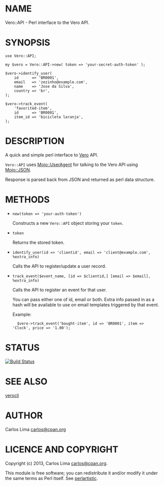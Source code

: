 # NAME

Vero::API - Perl interface to the Vero API.

# SYNOPSIS

    use Vero::API;

    my $vero = Vero::API->new( token => 'your-secret-auth-token' );

    $vero->identify_user(
        id      => 'BR0001',
        email   => 'zezinho@example.com',
        name    => 'Jose da Silva',
        country => 'br',
    );

    $vero->track_event(
        'favorited-item',
        id      => 'BR0001',
        item_id => 'bicicleta laranja',
    );

# DESCRIPTION

A quick and simple perl interface to [Vero](https://www.getvero.com) API.

`Vero::API` uses [Mojo::UserAgent](https://metacpan.org/pod/Mojo::UserAgent) for talking to the Vero API
using [Mojo::JSON](https://metacpan.org/pod/Mojo::JSON).

Response is parsed back from JSON and returned as perl data structure.

# METHODS

- `new(token => 'your-auth-token')`

    Constructs a new `Vero::API` object storing your `token`.

- `token`

    Returns the stored token.

- `identify_user(id => 'clientid', email => 'client@example.com', %extra_info)`

    Calls the API to register/update a user record.

- `track_event($event_name, [id => $clientid,] [email => $email], %extra_info)`

    Calls the API to register an event for that user.

    You can pass either one of id, email or both.
    Extra info passed in as a hash will be available to use on email templates triggered by that event.

    Example:

        $vero->track_event('bought-item', id => 'BR0001', item => 'Clock', price => '1.00');

# STATUS

<div>
    <p><a href="https://travis-ci.org/carloslima/vero-api-pm"><img src="https://travis-ci.org/carloslima/vero-api-pm.png?branch=master" alt="Build Status" style="max-width:100%;"></a></p>
</div>

# SEE ALSO

[verocli](https://metacpan.org/pod/verocli)

# AUTHOR

Carlos Lima <carlos@cpan.org>

# LICENCE AND COPYRIGHT

Copyright (c) 2013, Carlos Lima <carlos@cpan.org>.

This module is free software; you can redistribute it and/or
modify it under the same terms as Perl itself. See [perlartistic](https://metacpan.org/pod/perlartistic).
